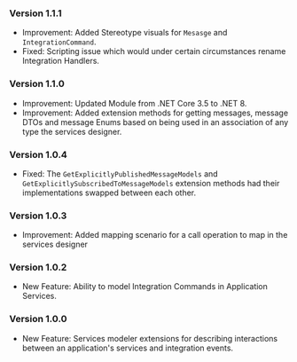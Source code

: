 ### Version 1.1.1

- Improvement: Added Stereotype visuals for `Mesasge` and `IntegrationCommand`.
- Fixed: Scripting issue which would under certain circumstances rename Integration Handlers.

### Version 1.1.0

- Improvement: Updated Module from .NET Core 3.5 to .NET 8.
- Improvement: Added extension methods for getting messages, message DTOs and message Enums based on being used in an association of any type the services designer.

### Version 1.0.4

- Fixed: The `GetExplicitlyPublishedMessageModels` and `GetExplicitlySubscribedToMessageModels` extension methods had their implementations swapped between each other.

### Version 1.0.3

- Improvement: Added mapping scenario for a call operation to map in the services designer

### Version 1.0.2

- New Feature: Ability to model Integration Commands in Application Services.

### Version 1.0.0

- New Feature: Services modeler extensions for describing interactions between an application's services and integration events.
